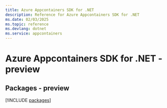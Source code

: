 ```yaml
---
title: Azure Appcontainers SDK for .NET
description: Reference for Azure Appcontainers SDK for .NET
ms.date: 02/03/2025
ms.topic: reference
ms.devlang: dotnet
ms.service: appcontainers
---
```

# Azure Appcontainers SDK for .NET - preview
## Packages - preview
[!INCLUDE [packages](appcontainers-index.md)]